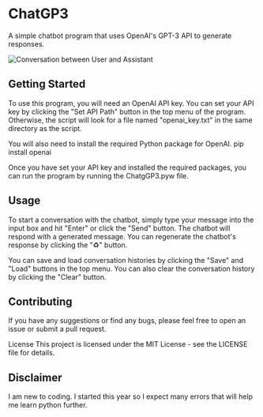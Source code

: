 # ChatGP3

A simple chatbot program that uses OpenAI's GPT-3 API to generate responses.

![Conversation between User and Assistant](chat_preview)

## Getting Started

To use this program, you will need an OpenAI API key. You can set your API key by clicking the "Set API Path" button in the top menu of the program. Otherwise, the script will look for a file named "openai_key.txt" in the same directory as the script.

You will also need to install the required Python package for OpenAI.
pip install openai

Once you have set your API key and installed the required packages, you can run the program by running the ChatgGP3.pyw file.

## Usage

To start a conversation with the chatbot, simply type your message into the input box and hit "Enter" or click the "Send" button. The chatbot will respond with a generated message. You can regenerate the chatbot's response by clicking the "♻️" button.

You can save and load conversation histories by clicking the "Save" and "Load" buttons in the top menu. You can also clear the conversation history by clicking the "Clear" button.

## Contributing

If you have any suggestions or find any bugs, please feel free to open an issue or submit a pull request.

License
This project is licensed under the MIT License - see the LICENSE file for details.

## Disclaimer

I am new to coding. I started this year so I expect many errors that will help me learn python further.
